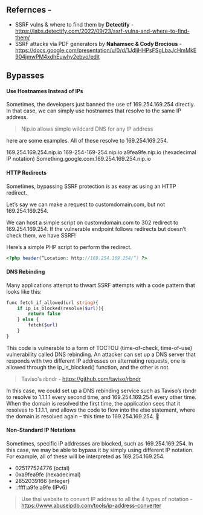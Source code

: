 ## Refernces -

- SSRF vulns & where to find them by **Detectify** - https://labs.detectify.com/2022/09/23/ssrf-vulns-and-where-to-find-them/
- SSRF attacks via PDF generators by **Nahamsec & Cody Brocious** - https://docs.google.com/presentation/u/0/d/1JdIjHHPsFSgLbaJcHmMkE904jmwPM4xdhEuwhy2ebvo/edit


## Bypasses

#### Use Hostnames Instead of IPs
Sometimes, the developers just banned the use of 169.254.169.254 directly. In that case, we can simply use hostnames that resolve to the same IP address. 

> Nip.io allows simple wildcard DNS for any IP address

here are some examples. All of these resolve to 169.254.169.254.

169.254.169.254.nip.io
169-254-169-254.nip.io
a9fea9fe.nip.io (hexadecimal IP notation)
Something.google.com.169.254.169.254.nip.io

#### HTTP Redirects
Sometimes, bypassing SSRF protection is as easy as using an HTTP redirect. 

Let’s say we can make a request to customdomain.com, but not 169.254.169.254. 

We can host a simple script on customdomain.com to 302 redirect to 169.254.169.254. If the vulnerable endpoint follows redirects but doesn’t check them, we have SSRF! 

Here’s a simple PHP script to perform the redirect.

```php
<?php header(“Location: http://169.254.169.254/”) ?>
```

#### DNS Rebinding

Many applications attempt to thwart SSRF attempts with a code pattern that looks like this:

```php
func fetch_if_allowed(url string){
    if ip_is_blocked(resolve($url)){
        return false
    } else {
        fetch($url)
    }
}
```

This code is vulnerable to a form of TOCTOU (time-of-check, time-of-use) vulnerability called DNS rebinding. An attacker can set up a DNS server that responds with two different IP addresses on alternating requests, one is allowed through the ip_is_blocked() function, and the other is not.

> Taviso's rbndr - https://github.com/taviso/rbndr

In this case, we could set up a DNS rebinding service such as Taviso’s rbndr to resolve to 1.1.1.1 every second time, and 169.254.169.254 every other time. When the domain is resolved the first time, the application sees that it resolves to 1.1.1.1, and allows the code to flow into the else statement, where the domain is resolved again – this time to 169.254.169.254. 🎉

#### Non-Standard IP Notations
Sometimes, specific IP addresses are blocked, such as 169.254.169.254. In this case, we may be able to bypass it by simply using different IP notation. For example, all of these will be interpreted as 169.254.169.254. 

- 025177524776 (octal)
- 0xa9fea9fe (hexadecimal)
- 2852039166 (integer)
- ::ffff:a9fe:a9fe (IPv6)

> Use thsi website to convert IP address to all the 4 types of notation - https://www.abuseipdb.com/tools/ip-address-converter
